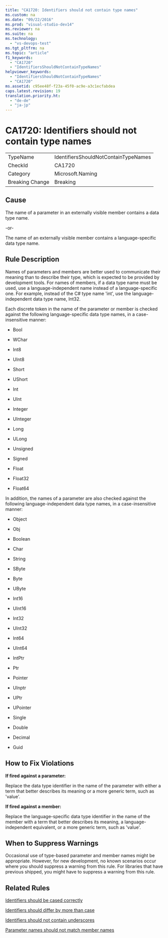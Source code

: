 ```yaml
---
title: "CA1720: Identifiers should not contain type names"
ms.custom: na
ms.date: "09/22/2016"
ms.prod: "visual-studio-dev14"
ms.reviewer: na
ms.suite: na
ms.technology: 
  - "vs-devops-test"
ms.tgt_pltfrm: na
ms.topic: "article"
f1_keywords: 
  - "CA1720"
  - "IdentifiersShouldNotContainTypeNames"
helpviewer_keywords: 
  - "IdentifiersShouldNotContainTypeNames"
  - "CA1720"
ms.assetid: c95ee48f-f23a-45f0-ac9e-a3c1ecfabdea
caps.latest.revision: 19
translation.priority.ht: 
  - "de-de"
  - "ja-jp"
---
```

# CA1720: Identifiers should not contain type names
|||  
|-|-|  
|TypeName|IdentifiersShouldNotContainTypeNames|  
|CheckId|CA1720|  
|Category|Microsoft.Naming|  
|Breaking Change|Breaking|  
  
## Cause  
 The name of a parameter in an externally visible member contains a data type name.  
  
 -or-  
  
 The name of an externally visible member contains a language-specific data type name.  
  
## Rule Description  
 Names of parameters and members are better used to communicate their meaning than to describe their type, which is expected to be provided by development tools. For names of members, if a data type name must be used, use a language-independent name instead of a language-specific one. For example, instead of the C# type name 'int', use the language-independent data type name, Int32.  
  
 Each discrete token in the name of the parameter or member is checked against the following language-specific data type names, in a case-insensitive manner:  
  
-   Bool  
  
-   WChar  
  
-   Int8  
  
-   UInt8  
  
-   Short  
  
-   UShort  
  
-   Int  
  
-   UInt  
  
-   Integer  
  
-   UInteger  
  
-   Long  
  
-   ULong  
  
-   Unsigned  
  
-   Signed  
  
-   Float  
  
-   Float32  
  
-   Float64  
  
 In addition, the names of a parameter are also checked against the following language-independent data type names, in a case-insensitive manner:  
  
-   Object  
  
-   Obj  
  
-   Boolean  
  
-   Char  
  
-   String  
  
-   SByte  
  
-   Byte  
  
-   UByte  
  
-   Int16  
  
-   UInt16  
  
-   Int32  
  
-   UInt32  
  
-   Int64  
  
-   UInt64  
  
-   IntPtr  
  
-   Ptr  
  
-   Pointer  
  
-   UInptr  
  
-   UPtr  
  
-   UPointer  
  
-   Single  
  
-   Double  
  
-   Decimal  
  
-   Guid  
  
## How to Fix Violations  
 **If fired against a parameter:**  
  
 Replace the data type identifier in the name of the parameter with either a term that better describes its meaning or a more generic term, such as 'value'.  
  
 **If fired against a member:**  
  
 Replace the language-specific data type identifier in the name of the member with a term that better describes its meaning, a language-independent equivalent, or a more generic term, such as 'value'.  
  
## When to Suppress Warnings  
 Occasional use of type-based parameter and member names might be appropriate. However, for new development, no known scenarios occur where you should suppress a warning from this rule. For libraries that have previous shipped, you might have to suppress a warning from this rule.  
  
## Related Rules  
 [Identifiers should be cased correctly](../vs140/ca1709--identifiers-should-be-cased-correctly.md)  
  
 [Identifiers should differ by more than case](../vs140/ca1708--identifiers-should-differ-by-more-than-case.md)  
  
 [Identifiers should not contain underscores](../vs140/ca1707--identifiers-should-not-contain-underscores.md)  
  
 [Parameter names should not match member names](../vs140/ca1719--parameter-names-should-not-match-member-names.md)